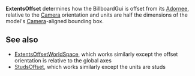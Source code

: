 **ExtentsOffset** determines how the BillboardGui is offset from its [Adornee](https://developer.roblox.com/en-us/api-reference/property/BillboardGui/Adornee), relative to the [Camera](https://developer.roblox.com/en-us/api-reference/class/Camera) orientation and units are half the dimensions of the model's [Camera](https://developer.roblox.com/en-us/api-reference/class/Camera)\-aligned bounding box.

See also
--------

*   [ExtentsOffsetWorldSpace](https://developer.roblox.com/en-us/api-reference/property/BillboardGui/ExtentsOffsetWorldSpace), which works similarly except the offset orientation is relative to the global axes
*   [StudsOffset](https://developer.roblox.com/en-us/api-reference/property/BillboardGui/StudsOffset), which works similarly except the units are studs